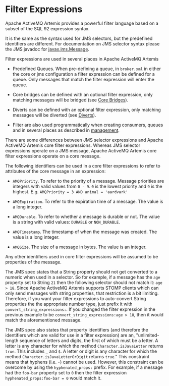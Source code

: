 # Filter Expressions

Apache ActiveMQ Artemis provides a powerful filter language based on a subset of the
SQL 92 expression syntax.

It is the same as the syntax used for JMS selectors, but the predefined
identifiers are different. For documentation on JMS selector syntax
please the JMS javadoc for
[javax.jms.Message](https://docs.oracle.com/javaee/7/api/javax/jms/Message.html).

Filter expressions are used in several places in Apache ActiveMQ Artemis

-   Predefined Queues. When pre-defining a queue, in
    `broker.xml` in either the core or jms configuration a filter
    expression can be defined for a queue. Only messages that match the
    filter expression will enter the queue.

-   Core bridges can be defined with an optional filter expression, only
    matching messages will be bridged (see [Core Bridges](core-bridges.md)).

-   Diverts can be defined with an optional filter expression, only
    matching messages will be diverted (see [Diverts](diverts.md)).

-   Filter are also used programmatically when creating consumers,
    queues and in several places as described in [management](management.md).

There are some differences between JMS selector expressions and Apache ActiveMQ Artemis
core filter expressions. Whereas JMS selector expressions operate on a
JMS message, Apache ActiveMQ Artemis core filter expressions operate on a core message.

The following identifiers can be used in a core filter expressions to
refer to attributes of the core message in an expression:

-   `AMQPriority`. To refer to the priority of a message. Message
    priorities are integers with valid values from `0 - 9`. `0` is the
    lowest priority and `9` is the highest. E.g.
    `AMQPriority = 3 AND animal = 'aardvark'`

-   `AMQExpiration`. To refer to the expiration time of a message. The
    value is a long integer.

-   `AMQDurable`. To refer to whether a message is durable or not. The
    value is a string with valid values: `DURABLE` or `NON_DURABLE`.

-   `AMQTimestamp`. The timestamp of when the message was created. The
    value is a long integer.

-   `AMQSize`. The size of a message in bytes. The value is an integer.

Any other identifiers used in core filter expressions will be assumed to
be properties of the message.

The JMS spec states that a String property should not get converted to a 
numeric when used in a selector. So for example, if a message has the `age` 
property set to String `21` then the following selector should not match 
it: `age > 18`. Since Apache ActiveMQ Artemis supports STOMP clients which
can only send messages with string properties, that restriction is a bit 
limiting. Therefore, if you want your filter expressions to auto-convert String 
properties the the appropriate number type, just prefix it with
`convert_string_expressions:`. If you changed the filter expression in the
previous example to be `convert_string_expressions:age > 18`, then it would 
match the aforementioned message.

The JMS spec also states that property identifiers (and therefore the
identifiers which are valid for use in a filter expression) are an, 
"unlimited-length sequence of letters and digits, the first of which must be
a letter. A letter is any character for which the method 
`Character.isJavaLetter` returns `true`. This includes `_` and `$`. A letter
or digit is any character for which the method `Character.isJavaLetterOrDigit`
returns `true`." This constraint means that hyphens (i.e. `-`) cannot be used.
However, this constraint can be overcome by using the `hyphenated_props:` 
prefix. For example, if a message had the `foo-bar` property set to `0` then
the filter expression `hyphenated_props:foo-bar = 0` would match it.